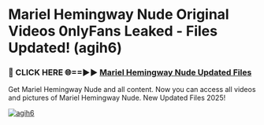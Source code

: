 # Mariel Hemingway Nude Original Videos 0nlyFans Leaked - Files Updated! (agih6)

<h3>🔴 CLICK HERE 🌐==►► <a href="https://tinyurl.com/5h6xmrr3" rel="nofollow">Mariel Hemingway Nude Updated Files</a></h3>

Get Mariel Hemingway Nude and all content. Now you can access all videos and pictures of Mariel Hemingway Nude. New Updated Files 2025!

[![agih6](https://i.imgur.com/KVD873Z.gif)](https://tinyurl.com/5h6xmrr3)
